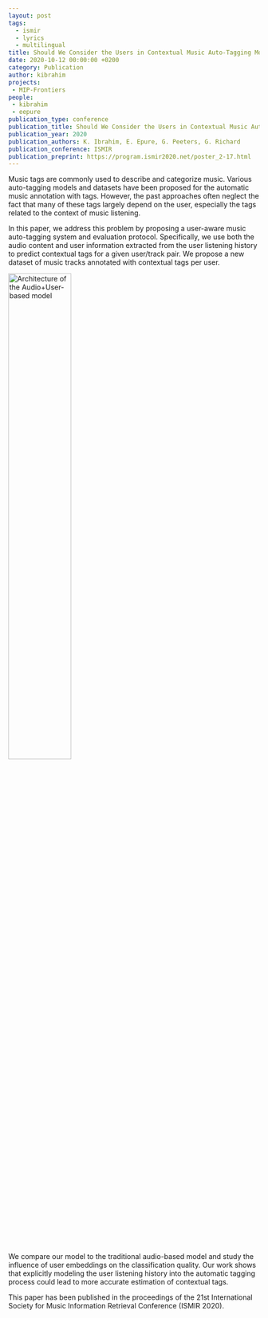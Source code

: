 ```yaml
---
layout: post
tags:
  - ismir
  - lyrics
  - multilingual
title: Should We Consider the Users in Contextual Music Auto-Tagging Models?
date: 2020-10-12 00:00:00 +0200
category: Publication
author: kibrahim
projects:
 - MIP-Frontiers
people:
 - kibrahim
 - eepure
publication_type: conference
publication_title: Should We Consider the Users in Contextual Music Auto-Tagging Models?
publication_year: 2020
publication_authors: K. Ibrahim, E. Epure, G. Peeters, G. Richard
publication_conference: ISMIR
publication_preprint: https://program.ismir2020.net/poster_2-17.html
---
```


Music tags are commonly used to describe and categorize music. Various auto-tagging models and datasets have been proposed for the automatic music annotation with tags. However, the past approaches often neglect the fact that many of these tags largely depend on the user, especially the tags related to the context of music listening.

In this paper, we address this problem by proposing a user-aware music auto-tagging system and evaluation protocol. Specifically, we use both the audio content and user information extracted from the user listening history to predict contextual tags for a given user/track pair. We propose a new dataset of music tracks annotated with contextual tags per user.

<div class="publication-illustration">
    <img
        style="width: 50%;"
        src="{{ '/static/images/publis/ibrahim20ismir/model_arch.png' | prepend: site.url }}"
        alt="Architecture of the Audio+User-based model"/>
</div>

We compare our model to the traditional audio-based model and study the influence of user embeddings on the classification quality. Our work shows that explicitly modeling the user listening history into the automatic tagging process could lead to more accurate estimation of contextual tags. 

This paper has been published in the proceedings of the 21st International Society for Music Information Retrieval Conference (ISMIR 2020).